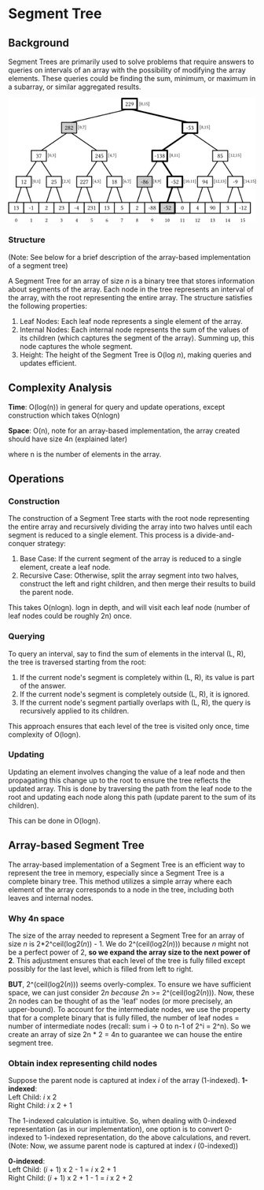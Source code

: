# Segment Tree

## Background
Segment Trees are primarily used to solve problems that require answers to queries on intervals of an array 
with the possibility of modifying the array elements. 
These queries could be finding the sum, minimum, or maximum in a subarray, or similar aggregated results.

![Segment Tree](../../../../../docs/assets/images/SegmentTree.png)

### Structure 
(Note: See below for a brief description of the array-based implementation of a segment tree)

A Segment Tree for an array of size *n* is a binary tree that stores information about segments of the array.
Each node in the tree represents an interval of the array, with the root representing the entire array. 
The structure satisfies the following properties:
1. Leaf Nodes: Each leaf node represents a single element of the array.
2. Internal Nodes: Each internal node represents the sum of the values of its children 
(which captures the segment of the array). Summing up, this node captures the whole segment.
3. Height: The height of the Segment Tree is O(log *n*), making queries and updates efficient.

## Complexity Analysis
**Time**: O(log(n)) in general for query and update operations,
except construction which takes O(nlogn)

**Space**: O(n), note for an array-based implementation, the array created should have size 4n (explained later)

where n is the number of elements in the array.

## Operations
### Construction
The construction of a Segment Tree starts with the root node representing the entire array and 
recursively dividing the array into two halves until each segment is reduced to a single element. 
This process is a divide-and-conquer strategy:
1. Base Case: If the current segment of the array is reduced to a single element, create a leaf node.
2. Recursive Case: Otherwise, split the array segment into two halves, construct the left and right children, 
and then merge their results to build the parent node.

This takes O(nlogn). logn in depth, and will visit each leaf node (number of leaf nodes could be roughly 2n) once.

### Querying
To query an interval, say to find the sum of elements in the interval (L, R), 
the tree is traversed starting from the root:
1. If the current node's segment is completely within (L, R), its value is part of the answer.
2. If the current node's segment is completely outside (L, R), it is ignored.
3. If the current node's segment partially overlaps with (L, R), the query is recursively applied to its children.

This approach ensures that each level of the tree is visited only once, time complexity of O(logn).

### Updating
Updating an element involves changing the value of a leaf node and then propagating this change up to the root 
to ensure the tree reflects the updated array. 
This is done by traversing the path from the leaf node to the root 
and updating each node along this path (update parent to the sum of its children). 

This can be done in O(logn).

## Array-based Segment Tree
The array-based implementation of a Segment Tree is an efficient way to represent the tree in memory, especially 
since a Segment Tree is a complete binary tree. 
This method utilizes a simple array where each element of the array corresponds to a node in the tree, 
including both leaves and internal nodes.

### Why 4n space
The size of the array needed to represent a Segment Tree for an array of size *n* is 2*2^ceil(log2(*n*)) - 1.
We do 2^(ceil(log2(*n*))) because *n* might not be a perfect power of 2, 
**so we expand the array size to the next power of 2**.
This adjustment ensures that each level of the tree is fully filled except possibly for the last level, 
which is filled from left to right.

**BUT**, 2^(ceil(log2(*n*))) seems overly-complex. To ensure we have sufficient space, we can just consider 2*n
because 2*n >= 2^(ceil(log2(*n*))).
Now, these 2n nodes can be thought of as the 'leaf' nodes (or more precisely, an upper-bound). To account for the 
intermediate nodes, we use the property that for a complete binary that is fully filled, the number of leaf nodes 
= number of intermediate nodes (recall: sum i -> 0 to n-1 of 2^i = 2^n). So we create an array of size 2n * 2 = 4n to 
guarantee we can house the entire segment tree.

### Obtain index representing child nodes
Suppose the parent node is captured at index *i* of the array (1-indexed).
**1-indexed**: <br>
Left Child: *i* x 2 <br>
Right Child:  *i* x 2 + 1 <br>

The 1-indexed calculation is intuitive. So, when dealing with 0-indexed representation (as in our implementation),
one option is to convert 0-indexed to 1-indexed representation, do the above calculations, and revert. <br>
(Note: Now, we assume parent node is captured at index *i* (0-indexed))

**0-indexed**: <br>
Left Child: (*i* + 1) x 2 - 1  = *i* x 2 + 1 <br>
Right Child: (*i* + 1) x 2 + 1 - 1 = *i* x 2 + 2 <br>
